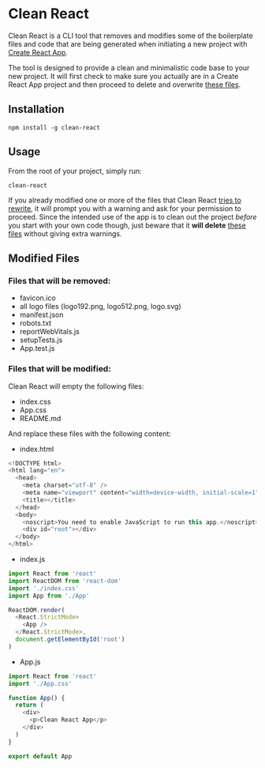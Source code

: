 # Clean React

Clean React is a CLI tool that removes and modifies some of the boilerplate files and code that are being generated when initiating a new project with [Create React App](https://create-react-app.dev/).

The tool is designed to provide a clean and minimalistic code base to your new project. It will first check to make sure you actually are in a Create React App project and then proceed to delete and overwrite [these files](https://github.com/mhanki/clean-react#modified-files).

## Installation

```
npm install -g clean-react
```  

## Usage
From the root of your project, simply run:
```
clean-react
```


If you already modified one or more of the files that Clean React [tries to rewrite](https://github.com/mhanki/clean-react#files-that-will-be-modified), it will prompt you with a warning and ask for your permission to proceed. Since the intended use of the app is to clean out the project *before* you start with your own code though, just beware that it **will delete** [these files](https://github.com/mhanki/clean-react#files-that-will-be-removed) without giving extra warnings.  

## Modified Files
### Files that will be removed:

- favicon.ico
- all logo files (logo192.png, logo512.png, logo.svg)
- manifest.json
- robots.txt
- reportWebVitals.js
- setupTests.js
- App.test.js

### Files that will be modified:
Clean React will empty the following files:
- index.css
- App.css
- README.md

And replace these files with the following content:  
  
- index.html
```js
<!DOCTYPE html>
<html lang="en">
  <head>
    <meta charset="utf-8" />
    <meta name="viewport" content="width=device-width, initial-scale=1" />
    <title></title>
  </head>
  <body>
    <noscript>You need to enable JavaScript to run this app.</noscript>
    <div id="root"></div>
  </body>
</html>
```

- index.js
```js
import React from 'react'
import ReactDOM from 'react-dom'
import './index.css'
import App from './App'

ReactDOM.render(
  <React.StrictMode>
    <App />
  </React.StrictMode>,
  document.getElementById('root')
)
```

- App.js
```js
import React from 'react'
import './App.css'

function App() {
  return (
    <div>
      <p>Clean React App</p>
    </div>
  )
}

export default App
```